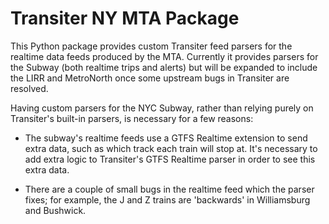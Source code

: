 # Transiter NY MTA Package
 
This Python package provides
custom Transiter feed parsers for the realtime data feeds produced
by the MTA.
Currently it provides parsers for the Subway 
    (both realtime trips and alerts)
    but will be expanded to include the LIRR and MetroNorth
    once some upstream bugs in Transiter are resolved.

Having custom parsers for the NYC Subway, rather than relying purely on 
Transiter's built-in parsers, is necessary for a few reasons:

- The subway's realtime feeds use a GTFS Realtime extension to send extra
    data, such as which track each train will stop at. It's necessary
    to add extra logic to Transiter's GTFS Realtime parser in order to see
    this extra data.
    
- There are a couple of small bugs in the realtime feed which
    the parser fixes; for example, the J and Z trains are 'backwards'
    in Williamsburg and Bushwick.

